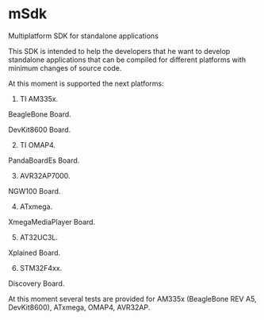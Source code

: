 mSdk
====

Multiplatform SDK for standalone applications

This SDK is intended to help the developers that he want to develop standalone applications that can be compiled for different platforms with minimum changes of source code.

At this moment is supported the next platforms:

1) TI AM335x.

  BeagleBone Board.
  
  DevKit8600 Board.
  
2) TI OMAP4.

  PandaBoardEs Board.
  
3) AVR32AP7000.

  NGW100 Board.
  
4) ATxmega.

  XmegaMediaPlayer Board.
  
5) AT32UC3L.

  Xplained Board.
  
6) STM32F4xx.

  Discovery Board.

At this moment several tests are provided for AM335x (BeagleBone REV A5, DevKit8600), ATxmega, OMAP4, AVR32AP.
  
